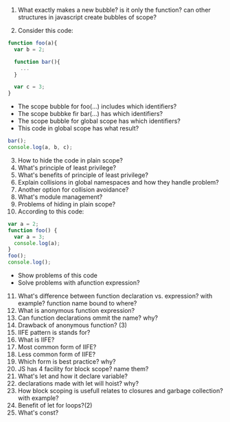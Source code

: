 1. What exactly makes a new bubble? is it only the function? can other
   structures in javascript create bubbles of scope?

2. Consider this code:

```javascript
function foo(a){
  var b = 2;

  function bar(){
    ...
  }

  var c = 3;
}
```

- The scope bubble for foo(...) includes which identifiers?
- The scope bubbke fir bar(...) has which identifiers?
- The scope bubble for global scope has which identifiers?
- This code in global scope has what result?

```javascript
bar();
console.log(a, b, c);
```

3. How to hide the code in plain scope?
4. What's principle of least privilege?
5. What's benefits of principle of least privilege?
6. Explain collisions in global namespaces and how they handle problem?
7. Another option for collision avoidance?
8. What's module management?
9. Problems of hiding in plain scope?
10. According to this code:

```javascript
var a = 2;
function foo() {
  var a = 3;
  console.log(a);
}
foo();
console.log();
```

- Show problems of this code
- Solve problems with afunction expression?

11. What's difference between function declaration vs. expression? with example?
    function name bound to where?
12. What is anonymous function expression?
13. Can function declarations ommit the name? why?
14. Drawback of anonymous function? (3)
15. IIFE pattern is stands for?
16. What is IIFE?
17. Most common form of IIFE?
18. Less common form of IIFE?
19. Which form is best practice? why?
20. JS has 4 facility for block scope? name them?
21. What's let and how it declare variable?
22. declarations made with let will hoist? why?
23. How block scoping is usefull relates to closures and garbage collection?
    with example?
24. Benefit of let for loops?(2)
25. What's const?
